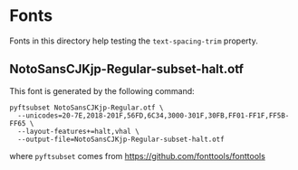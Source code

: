 # Fonts

Fonts in this directory help testing the `text-spacing-trim` property.

## NotoSansCJKjp-Regular-subset-halt.otf

This font is generated by the following command:
```
pyftsubset NotoSansCJKjp-Regular.otf \
  --unicodes=20-7E,2018-201F,56FD,6C34,3000-301F,30FB,FF01-FF1F,FF5B-FF65 \
  --layout-features+=halt,vhal \
  --output-file=NotoSansCJKjp-Regular-subset-halt.otf
```
where `pyftsubset` comes from https://github.com/fonttools/fonttools

